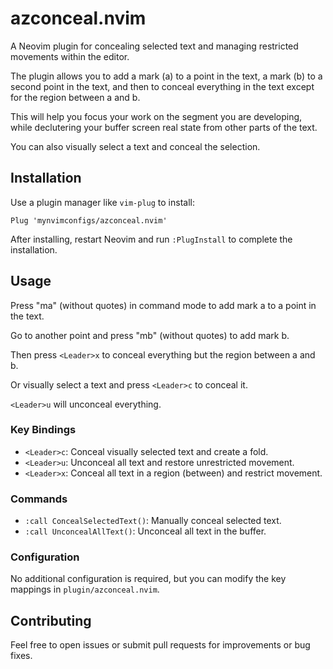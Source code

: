 # azconceal.nvim

A Neovim plugin for concealing selected text and managing restricted movements within the editor.

The plugin allows you to add a mark (a) to a point in the text, a mark (b) to a second point in the text, and then to conceal everything in the text except for the region between a and b.

This will help you focus your work on the segment you are developing, while declutering your buffer screen real state from other parts of the text.

You can also visually select a text and conceal the selection.

## Installation

Use a plugin manager like `vim-plug` to install:

```vim
Plug 'mynvimconfigs/azconceal.nvim'
```

After installing, restart Neovim and run `:PlugInstall` to complete the installation.

## Usage

Press "ma" (without quotes) in command mode to add mark a to a point in the text.

Go to another point and press "mb" (without quotes) to add mark b.

Then press `<Leader>x` to conceal everything but the region between a and b.

Or visually select a text and press `<Leader>c` to conceal it.

`<Leader>u` will unconceal everything.

### Key Bindings
- `<Leader>c`: Conceal visually selected text and create a fold.
- `<Leader>u`: Unconceal all text and restore unrestricted movement.
- `<Leader>x`: Conceal all text in a region (between) and restrict movement.

### Commands
- `:call ConcealSelectedText()`: Manually conceal selected text.
- `:call UnconcealAllText()`: Unconceal all text in the buffer.

### Configuration
No additional configuration is required, but you can modify the key mappings in `plugin/azconceal.nvim`.

## Contributing
Feel free to open issues or submit pull requests for improvements or bug fixes.
